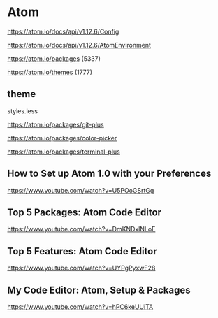 # Atom

https://atom.io/docs/api/v1.12.6/Config  

https://atom.io/docs/api/v1.12.6/AtomEnvironment  

https://atom.io/packages (5337) 

https://atom.io/themes (1777) 


## theme  

styles.less



https://atom.io/packages/git-plus


https://atom.io/packages/color-picker


https://atom.io/packages/terminal-plus





## How to Set up Atom 1.0 with your Preferences  

https://www.youtube.com/watch?v=U5POoGSrtGg



## Top 5 Packages: Atom Code Editor  

https://www.youtube.com/watch?v=DmKNDxlNLoE

## Top 5 Features: Atom Code Editor  

https://www.youtube.com/watch?v=UYPgPyxwF28


## My Code Editor: Atom, Setup & Packages  

https://www.youtube.com/watch?v=hPC6keUUiTA


